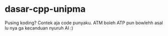 # dasar-cpp-unipma

Pusing koding?
Contek aja code punyaku. ATM boleh ATP pun bowlehh asal lu nya ga kecanduan nyuruh AI :)
